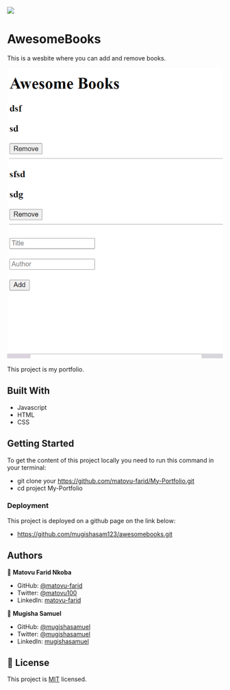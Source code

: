 ![](https://img.shields.io/badge/Microverse-blueviolet)

# AwesomeBooks

This is a wesbite where you can add and remove books.

![screenshot](./assets/screenshots/screenshot.PNG)

This project is my portfolio.

## Built With
- Javascript
- HTML
- CSS

## Getting Started
To get the content of this project locally you need to run this command in your terminal:
- git clone your https://github.com/matovu-farid/My-Portfolio.git
- cd project My-Portfolio

### Deployment
This project is deployed on a github page on the link below:
- https://github.com/mugishasam123/awesomebooks.git
## Authors

👤 **Matovu Farid Nkoba**

- GitHub: [@matovu-farid](https://github.com/matovu-farid)
- Twitter: [@matovu100](https://twitter.com/matovu100)
- LinkedIn: [matovu-farid](https://www.linkedin.com/in/matovu-farid-48b80257)

👤 **Mugisha Samuel**

- GitHub: [@mugishasamuel](https://github.com/mugishasam123)
- Twitter: [@mugishasamuel](https://twitter.com/mugishasamuel42/)
- LinkedIn: [mugishasamuel](https://www.linkedin.com/in/mugisha-samuel-55a905208/)
## 📝 License

This project is [MIT](./MIT.md) licensed.
